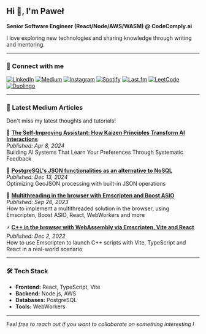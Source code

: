 ## Hi 👋, I'm Paweł

**Senior Software Engineer (React/Node/AWS/WASM) @ CodeComply.ai**

I love exploring new technologies and sharing knowledge through writing and mentoring.

---

### 🔗 Connect with me

[![LinkedIn](https://img.shields.io/badge/LinkedIn-0077B5?style=for-the-badge&logo=linkedin&logoColor=white)](https://www.linkedin.com/in/paweł-puzio)
[![Medium](https://img.shields.io/badge/Medium-12100E?style=for-the-badge&logo=medium&logoColor=white)](https://ppuzio.medium.com/)
[![Instagram](https://img.shields.io/badge/Instagram-E4405F?style=for-the-badge&logo=instagram&logoColor=white)](https://instagram.com/pawel.puzio)
[![Spotify](https://img.shields.io/badge/Spotify-1ED760?style=for-the-badge&logo=spotify&logoColor=white)](https://open.spotify.com/user/comestaipippo)
[![Last.fm](https://img.shields.io/badge/Last.fm-D51007?style=for-the-badge&logo=last.fm&logoColor=white)](https://www.last.fm/user/CreatureLives)
[![LeetCode](https://img.shields.io/badge/LeetCode-FFA116?style=for-the-badge&logo=leetcode&logoColor=black)](https://leetcode.com/u/ppuzio)
[![Duolingo](https://img.shields.io/badge/Duolingo-58CC02?style=for-the-badge&logo=duolingo&logoColor=white)](https://duolingo.com/profile/kurzebingo)

---

### 📝 Latest Medium Articles

Don't miss my latest thoughts and tutorials!

🚀 **[The Self-Improving Assistant: How Kaizen Principles Transform AI Interactions](https://ppuzio.medium.com)**  
_Published: Apr 8, 2024_  
Building AI Systems That Learn Your Preferences Through Systematic Feedback

📘 **[PostgreSQL's JSON functionalities as an alternative to NoSQL](https://ppuzio.medium.com)**  
_Published: Dec 13, 2024_  
Optimizing GeoJSON processing with built-in JSON operations

🧵 **[Multithreading in the browser with Emscripten and Boost ASIO](https://ppuzio.medium.com)**  
_Published: Sep 26, 2023_  
How to implement a multithreaded solution in the browser, using Emscripten, Boost ASIO, React, WebWorkers and more

⚡ **[C++ in the browser with WebAssembly via Emscripten, Vite and React](https://ppuzio.medium.com)**  
_Published: Dec 2, 2022_  
How to use Emscripten to launch C++ scripts with Vite, TypeScript and React in a real-world scenario

---

### 🛠️ Tech Stack

- **Frontend:** React, TypeScript, Vite
- **Backend:** Node.js, AWS
- **Databases:** PostgreSQL
- **Tools:** WebWorkers

---

_Feel free to reach out if you want to collaborate on something interesting !_

